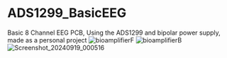 # ADS1299_BasicEEG
Basic 8 Channel EEG PCB, Using the ADS1299 and bipolar power supply, made as a personal project
![bioamplifierF](https://github.com/user-attachments/assets/8ac3a9e9-ca83-4e06-ada3-e1adb3ba2ae1)
![bioamplifierB](https://github.com/user-attachments/assets/af55b4ee-14a6-45fc-9308-78fb965549e2)
![Screenshot_20240919_000516](https://github.com/user-attachments/assets/05e3986f-9e04-4797-be62-0caaf5cda97b)
